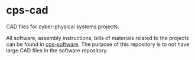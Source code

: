 # cps-cad
CAD files for cyber-physical systems projects.

All software, assembly instructions, bills of materials related to the projects can be found in [cps-software](https://github.com/miking-lang/cps-software). The purpose of this repository is to not have large CAD files in the software repository.